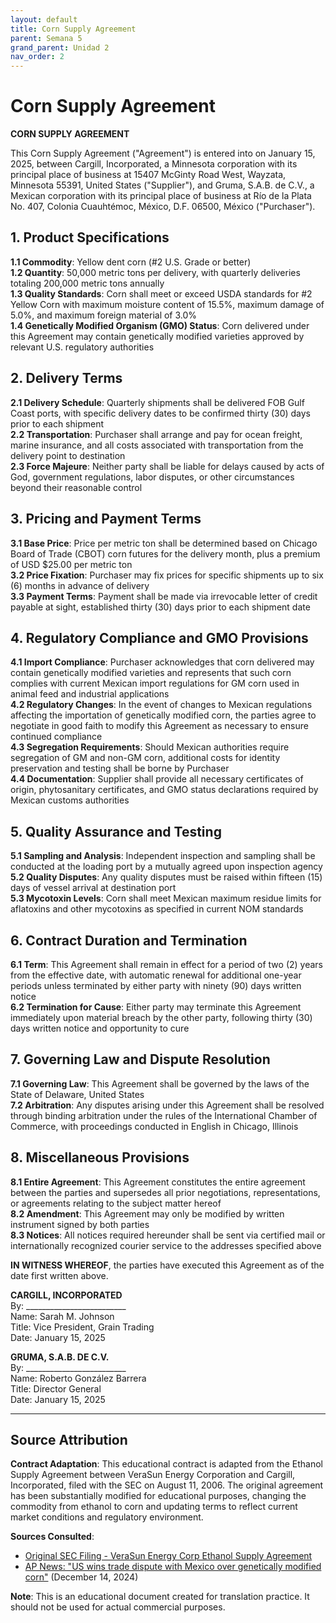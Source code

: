```yaml
---
layout: default
title: Corn Supply Agreement
parent: Semana 5
grand_parent: Unidad 2
nav_order: 2
---
```


# Corn Supply Agreement

**CORN SUPPLY AGREEMENT**

This Corn Supply Agreement ("Agreement") is entered into on January 15, 2025, between Cargill, Incorporated, a Minnesota corporation with its principal place of business at 15407 McGinty Road West, Wayzata, Minnesota 55391, United States ("Supplier"), and Gruma, S.A.B. de C.V., a Mexican corporation with its principal place of business at Río de la Plata No. 407, Colonia Cuauhtémoc, México, D.F. 06500, México ("Purchaser").

## 1. Product Specifications

**1.1 Commodity**: Yellow dent corn (#2 U.S. Grade or better)  
**1.2 Quantity**: 50,000 metric tons per delivery, with quarterly deliveries totaling 200,000 metric tons annually  
**1.3 Quality Standards**: Corn shall meet or exceed USDA standards for #2 Yellow Corn with maximum moisture content of 15.5%, maximum damage of 5.0%, and maximum foreign material of 3.0%  
**1.4 Genetically Modified Organism (GMO) Status**: Corn delivered under this Agreement may contain genetically modified varieties approved by relevant U.S. regulatory authorities

## 2. Delivery Terms

**2.1 Delivery Schedule**: Quarterly shipments shall be delivered FOB Gulf Coast ports, with specific delivery dates to be confirmed thirty (30) days prior to each shipment  
**2.2 Transportation**: Purchaser shall arrange and pay for ocean freight, marine insurance, and all costs associated with transportation from the delivery point to destination  
**2.3 Force Majeure**: Neither party shall be liable for delays caused by acts of God, government regulations, labor disputes, or other circumstances beyond their reasonable control

## 3. Pricing and Payment Terms

**3.1 Base Price**: Price per metric ton shall be determined based on Chicago Board of Trade (CBOT) corn futures for the delivery month, plus a premium of USD $25.00 per metric ton  
**3.2 Price Fixation**: Purchaser may fix prices for specific shipments up to six (6) months in advance of delivery  
**3.3 Payment Terms**: Payment shall be made via irrevocable letter of credit payable at sight, established thirty (30) days prior to each shipment date

## 4. Regulatory Compliance and GMO Provisions

**4.1 Import Compliance**: Purchaser acknowledges that corn delivered may contain genetically modified varieties and represents that such corn complies with current Mexican import regulations for GM corn used in animal feed and industrial applications  
**4.2 Regulatory Changes**: In the event of changes to Mexican regulations affecting the importation of genetically modified corn, the parties agree to negotiate in good faith to modify this Agreement as necessary to ensure continued compliance  
**4.3 Segregation Requirements**: Should Mexican authorities require segregation of GM and non-GM corn, additional costs for identity preservation and testing shall be borne by Purchaser  
**4.4 Documentation**: Supplier shall provide all necessary certificates of origin, phytosanitary certificates, and GMO status declarations required by Mexican customs authorities

## 5. Quality Assurance and Testing

**5.1 Sampling and Analysis**: Independent inspection and sampling shall be conducted at the loading port by a mutually agreed upon inspection agency  
**5.2 Quality Disputes**: Any quality disputes must be raised within fifteen (15) days of vessel arrival at destination port  
**5.3 Mycotoxin Levels**: Corn shall meet Mexican maximum residue limits for aflatoxins and other mycotoxins as specified in current NOM standards

## 6. Contract Duration and Termination

**6.1 Term**: This Agreement shall remain in effect for a period of two (2) years from the effective date, with automatic renewal for additional one-year periods unless terminated by either party with ninety (90) days written notice  
**6.2 Termination for Cause**: Either party may terminate this Agreement immediately upon material breach by the other party, following thirty (30) days written notice and opportunity to cure

## 7. Governing Law and Dispute Resolution

**7.1 Governing Law**: This Agreement shall be governed by the laws of the State of Delaware, United States  
**7.2 Arbitration**: Any disputes arising under this Agreement shall be resolved through binding arbitration under the rules of the International Chamber of Commerce, with proceedings conducted in English in Chicago, Illinois

## 8. Miscellaneous Provisions

**8.1 Entire Agreement**: This Agreement constitutes the entire agreement between the parties and supersedes all prior negotiations, representations, or agreements relating to the subject matter hereof  
**8.2 Amendment**: This Agreement may only be modified by written instrument signed by both parties  
**8.3 Notices**: All notices required hereunder shall be sent via certified mail or internationally recognized courier service to the addresses specified above

**IN WITNESS WHEREOF**, the parties have executed this Agreement as of the date first written above.

**CARGILL, INCORPORATED** <br>
By: _________________________<br>
Name: Sarah M. Johnson<br>
Title: Vice President, Grain Trading<br>
Date: January 15, 2025<br>

**GRUMA, S.A.B. DE C.V.** <br>
By: _________________________<br>
Name: Roberto González Barrera<br>
Title: Director General<br>
Date: January 15, 2025<br>

---

## Source Attribution

**Contract Adaptation**: This educational contract is adapted from the Ethanol Supply Agreement between VeraSun Energy Corporation and Cargill, Incorporated, filed with the SEC on August 11, 2006. The original agreement has been substantially modified for educational purposes, changing the commodity from ethanol to corn and updating terms to reflect current market conditions and regulatory environment.

**Sources Consulted**:
- [Original SEC Filing - VeraSun Energy Corp Ethanol Supply Agreement](https://www.sec.gov/Archives/edgar/data/1370183/000119312506191648/dex109.htm)
- [AP News: "US wins trade dispute with Mexico over genetically modified corn"](https://apnews.com/article/us-mexico-gm-corn-trade-dispute-051270d89070b5536b6b8b6349160b74) (December 14, 2024)

**Note**: This is an educational document created for translation practice. It should not be used for actual commercial purposes.
